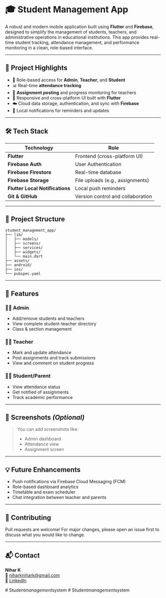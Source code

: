 # 🎓 Student Management App

A robust and modern mobile application built using **Flutter** and **Firebase**, designed to simplify the management of students, teachers, and administrative operations in educational institutions. This app provides real-time student tracking, attendance management, and performance monitoring in a clean, role-based interface.

---

## 🚀 Project Highlights

- 🔐 Role-based access for **Admin**, **Teacher**, and **Student**
- 📊 Real-time **attendance tracking**
- 📝 **Assignment posting** and progress monitoring for teachers
- 📱 Responsive and cross-platform UI built with **Flutter**
- ☁️ Cloud data storage, authentication, and sync with **Firebase**
- 🔔 Local notifications for reminders and updates

---

## 🛠️ Tech Stack

| Technology | Role |
|------------|------|
| **Flutter** | Frontend (cross-platform UI) |
| **Firebase Auth** | User Authentication |
| **Firebase Firestore** | Real-time database |
| **Firebase Storage** | File uploads (e.g., assignments) |
| **Flutter Local Notifications** | Local push reminders |
| **Git & GitHub** | Version control and collaboration |

---

## 📂 Project Structure

```
student_management_app/
├── lib/
│   ├── models/
│   ├── screens/
│   ├── services/
│   ├── widgets/
│   └── main.dart
├── assets/
├── android/
├── ios/
└── pubspec.yaml
```

---

## 🎯 Features

### 👩‍🏫 Admin
- Add/remove students and teachers
- View complete student-teacher directory
- Class & section management

### 🧑‍🏫 Teacher
- Mark and update attendance
- Post assignments and track submissions
- View and comment on student progress

### 👨‍🎓 Student/Parent
- View attendance status
- Get notified of assignments
- Track academic performance

---

## 📸 Screenshots *(Optional)*

> You can add screenshots like:
> - Admin dashboard
> - Attendance view
> - Assignment screen

---

## 💡 Future Enhancements

- Push notifications via Firebase Cloud Messaging (FCM)
- Role-based dashboard analytics
- Timetable and exam scheduler
- Chat integration between teacher and parents

---

## 🤝 Contributing

Pull requests are welcome! For major changes, please open an issue first to discuss what you would like to change.

---

## 📬 Contact

**Nihar K**  
📧 [niharknihark@gmail.com](mailto:niharknihark@gmail.com)  
🔗 [LinkedIn](https://www.linkedin.com/in/nihar-k-953655229)


#   S t u d e n t _ m a n a g e m e n t _ s y s t e m  
 #   S t u d e n t _ m a n a g e m e n t _ s y s t e m  
 